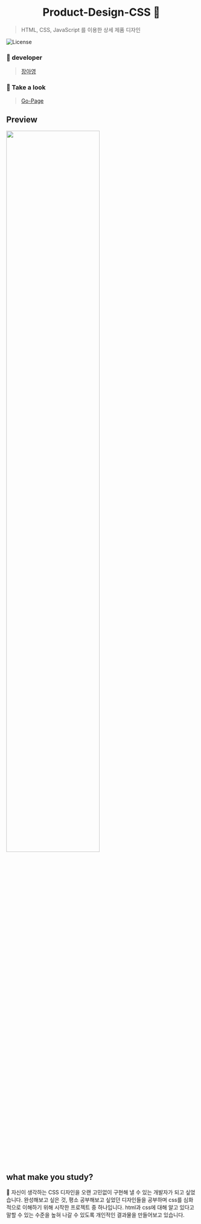 <h1 align="center">Product-Design-CSS 🎁</h1>

> HTML, CSS, JavaScript 를 이용한 상세 제품 디자인   
<img alt="License" src="https://img.shields.io/static/v1?label=GitHub&message=Jang-Ahyoung&color=99DDED"/>

### 💙 developer
> [장아영](https://github.com/Jang-Ahyoung)<br />

### 🎅 Take a look
> [Go-Page](https://jang-ahyoung.github.io/Nike-Product-CSS/)

## Preview
<img width="70%" src='https://user-images.githubusercontent.com/71692593/117938145-ad7f9d80-b341-11eb-96d4-118cfc080cc1.gif'/>


## what make you study?
📀 자신이 생각하는 CSS 디자인을 오랜 고민없이 구현해 낼 수 있는 개발자가 되고 싶었습니다.
완성해보고 싶은 것, 평소 공부해보고 싶었던 디자인들을 공부하며 css를 심화적으로 이해하기 위해 시작한 프로젝트 중 하나입니다.
html과 css에 대해 알고 있다고 말할 수 있는 수준을 높혀 나갈 수 있도록 개인적인 결과물을 만들어보고 있습니다.
